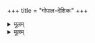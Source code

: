 +++
title = "गोपाल-देशिकः"
+++


<details><summary>मूलम्</summary>


देहेन्द्रियादि-लक्षणो **ऽहं**, मदीयत्वेनाभिमतञ् च,  
सर्व-स्वामिने श्रीमते नारायणाय **तुभ्यम् एव** - न मम॥

निरुक्त-कैङ्कर्योत्पादन-रूप--**रक्षा-भर**  
उक्त-गुण-विशिष्टाय **तुभ्यम् एव**, न मम ।

एतद्-**रक्षा-फलम्** अपि तादृशाय **तुभ्यम् एव**, न मम ।
</details>


<details><summary>मूलम्</summary>

देहेन्द्रियादिलक्षणोऽहं मदीयत्वेनाभिमतञ्च सर्वस्वामिने श्रीमते नारायणाय तुभ्यमेव न मम, निरुक्तकैङ्कर्योत्पादनरूपरक्षाभर-उक्तगुणविशिष्टाय तुभ्यमेव, न मम । एतद्रक्षाफलमपि तादृशाय तुभ्यमेव, न मम ।
</details>

